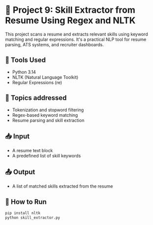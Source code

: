 # 🧠 Project 9: Skill Extractor from Resume Using Regex and NLTK

This project scans a resume and extracts relevant skills using keyword matching and regular expressions. It's a practical NLP tool for resume parsing, ATS systems, and recruiter dashboards.

## 🔧 Tools Used
- Python 3.14
- NLTK (Natural Language Toolkit)
- Regular Expressions (re)

## 🧠 Topics addressed
- Tokenization and stopword filtering
- Regex-based keyword matching
- Resume parsing and skill extraction

## 📥 Input
- A resume text block
- A predefined list of skill keywords

## 📤 Output
- A list of matched skills extracted from the resume

## 🚀 How to Run
```bash
pip install nltk
python skill_extractor.py